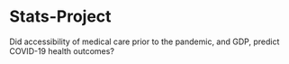 # Stats-Project
Did accessibility of medical care prior to the pandemic, and GDP, predict COVID-19 health outcomes?
